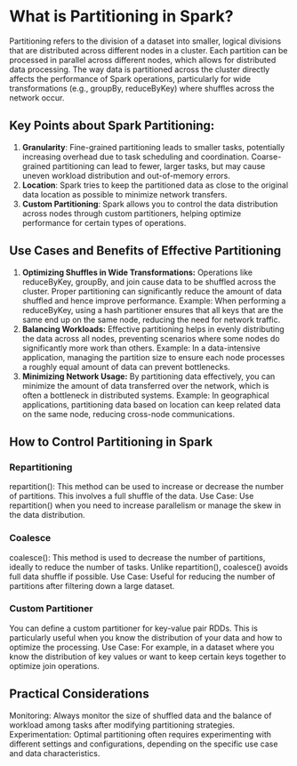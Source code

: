 # What is Partitioning in Spark?
Partitioning refers to the division of a dataset into smaller, logical divisions that are distributed across different nodes in a cluster. Each partition can be processed in parallel across different nodes, which allows for distributed data processing. The way data is partitioned across the cluster directly affects the performance of Spark operations, particularly for wide transformations (e.g., groupBy, reduceByKey) where shuffles across the network occur.

## Key Points about Spark Partitioning:

1. **Granularity**: Fine-grained partitioning leads to smaller tasks, potentially increasing overhead due to task scheduling and coordination. Coarse-grained partitioning can lead to fewer, larger tasks, but may cause uneven workload distribution and out-of-memory errors.
2. **Location**: Spark tries to keep the partitioned data as close to the original data location as possible to minimize network transfers.
3. **Custom Partitioning**: Spark allows you to control the data distribution across nodes through custom partitioners, helping optimize performance for certain types of operations.

## Use Cases and Benefits of Effective Partitioning
1. **Optimizing Shuffles in Wide Transformations:**
Operations like reduceByKey, groupBy, and join cause data to be shuffled across the cluster. Proper partitioning can significantly reduce the amount of data shuffled and hence improve performance.
Example: When performing a reduceByKey, using a hash partitioner ensures that all keys that are the same end up on the same node, reducing the need for network traffic.
2. **Balancing Workloads:**
Effective partitioning helps in evenly distributing the data across all nodes, preventing scenarios where some nodes do significantly more work than others.
Example: In a data-intensive application, managing the partition size to ensure each node processes a roughly equal amount of data can prevent bottlenecks.
3. **Minimizing Network Usage:**
By partitioning data effectively, you can minimize the amount of data transferred over the network, which is often a bottleneck in distributed systems.
Example: In geographical applications, partitioning data based on location can keep related data on the same node, reducing cross-node communications.

## How to Control Partitioning in Spark
### Repartitioning

repartition(): This method can be used to increase or decrease the number of partitions. This involves a full shuffle of the data.
Use Case: Use repartition() when you need to increase parallelism or manage the skew in the data distribution.

### Coalesce

coalesce(): This method is used to decrease the number of partitions, ideally to reduce the number of tasks. Unlike repartition(), coalesce() avoids full data shuffle if possible.
Use Case: Useful for reducing the number of partitions after filtering down a large dataset.
### Custom Partitioner

You can define a custom partitioner for key-value pair RDDs. This is particularly useful when you know the distribution of your data and how to optimize the processing.
Use Case: For example, in a dataset where you know the distribution of key values or want to keep certain keys together to optimize join operations.

## Practical Considerations
Monitoring: Always monitor the size of shuffled data and the balance of workload among tasks after modifying partitioning strategies.
Experimentation: Optimal partitioning often requires experimenting with different settings and configurations, depending on the specific use case and data characteristics.
